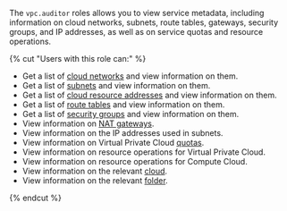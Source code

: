 The `vpc.auditor` roles allows you to view service metadata, including information on cloud networks, subnets, route tables, gateways, security groups, and IP addresses, as well as on service quotas and resource operations.

{% cut "Users with this role can:" %}

* Get a list of [cloud networks](../../vpc/concepts/network.md#network) and view information on them.
* Get a list of [subnets](../../vpc/concepts/network.md#subnet) and view information on them.
* Get a list of [cloud resource addresses](../../vpc/concepts/address.md) and view information on them.
* Get a list of [route tables](../../vpc/concepts/static-routes.md#rt-vpc) and view information on them.
* Get a list of [security groups](../../vpc/concepts/security-groups.md) and view information on them.
* View information on [NAT gateways](../../vpc/concepts/gateways.md).
* View information on the IP addresses used in subnets.
* View information on Virtual Private Cloud [quotas](../../vpc/concepts/limits.md#vpc-quotas).
* View information on resource operations for Virtual Private Cloud.
* View information on resource operations for Compute Cloud.
* View information on the relevant [cloud](../../resource-manager/concepts/resources-hierarchy.md#cloud).
* View information on the relevant [folder](../../resource-manager/concepts/resources-hierarchy.md#folder).

{% endcut %}

